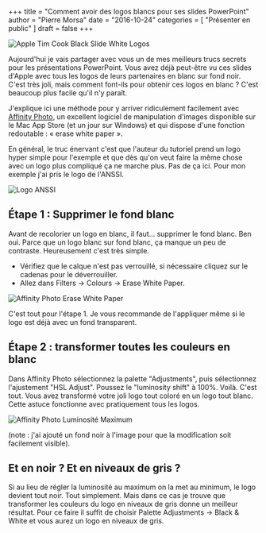 +++
title      = "Comment avoir des logos blancs pour ses slides PowerPoint"
author     = "Pierre Morsa"
date       = "2016-10-24"
categories = [ "Présenter en public" ]
draft      = false
+++

![Apple Tim Cook Black Slide White Logos][pic_0]

Aujourd'hui je vais partager avec vous un de mes meilleurs trucs secrets pour les présentations PowerPoint. Vous avez déjà peut-être vu ces slides d'Apple avec tous les logos de leurs partenaires en blanc sur fond noir. C'est très joli, mais comment font-ils pour obtenir ces logos en blanc ? C'est beaucoup plus facile qu'il n'y paraît. 

J'explique ici une méthode pour y arriver ridiculement facilement avec [Affinity Photo](https://affinity.serif.com/en-us/photo/), un excellent logiciel de manipulation d'images disponible sur le Mac App Store (et un jour sur Windows) et qui dispose d'une fonction redoutable : « erase white paper ».

En général, le truc énervant c'est que l'auteur du tutoriel prend un logo hyper simple pour l'exemple et que dès qu'on veut faire la même chose avec un logo plus compliqué ça ne marche plus. Pas de ça ici. Pour mon exemple j'ai pris le logo de l'ANSSI.

![Logo ANSSI][pic_3]
 
## Étape 1 : Supprimer le fond blanc
Avant de recolorier un logo en blanc, il faut... supprimer le fond blanc. Ben oui. Parce que un logo blanc sur fond blanc, ça manque un peu de contraste. Heureusement c'est très simple. 

* Vérifiez que le calque n'est pas verrouillé, si nécessaire cliquez sur le cadenas pour le déverrouiller.
* Allez dans Filters → Colours → Erase White Paper. 

![Affinity Photo Erase White Paper][pic_1]

C'est tout pour l'étape 1. Je vous recommande de l'appliquer même si le logo est déjà avec un fond transparent.

## Étape 2 : transformer toutes les couleurs en blanc
Dans Affinity Photo sélectionnez la palette "Adjustments", puis sélectionnez l'ajustement "HSL Adjust". Poussez le "luminosity shift" à 100%. Voilà. C'est tout. Vous avez transformé votre joli logo tout coloré en un logo tout blanc. Cette astuce fonctionne avec pratiquement tous les logos.

![Affinity Photo Luminosité Maximum][pic_2]

(note : j'ai ajouté un fond noir à l'image pour que la modification soit facilement visible).

## Et en noir ? Et en niveaux de gris ?
Si au lieu de régler la luminosité au maximum on la met au minimum, le logo devient tout noir. Tout simplement. Mais dans ce cas je trouve que transformer les couleurs du logo en niveaux de gris donne un meilleur résultat. Pour ce faire il suffit de choisir Palette Adjustments → Black & White et vous aurez un logo en niveaux de gris.

[pic_0]: /pictures/2016/10/apple-tim-cook-black-slide-white-logos.jpg
[pic_1]: /pictures/2016/10/affinity-photo-erase-white-paper.jpg
[pic_2]: /pictures/2016/10/affinity-photo-luminosity-100.jpg
[pic_3]: /pictures/2016/10/anssi-logo.jpg


